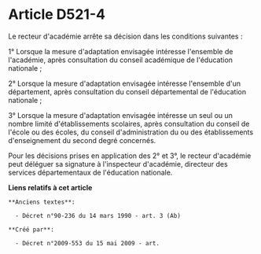 # Article D521-4

Le recteur d'académie arrête sa décision dans les conditions suivantes :

1° Lorsque la mesure d'adaptation envisagée intéresse l'ensemble de l'académie, après consultation du conseil académique de
l'éducation nationale ;

2° Lorsque la mesure d'adaptation envisagée intéresse l'ensemble d'un département, après consultation du conseil
départemental de l'éducation nationale ;

3° Lorsque la mesure d'adaptation envisagée intéresse un seul ou un nombre limité d'établissements scolaires, après
consultation du conseil de l'école ou des écoles, du conseil d'administration du ou des établissements d'enseignement du
second degré concernés.

Pour les décisions prises en application des 2° et 3°, le recteur d'académie peut déléguer sa signature à l'inspecteur
d'académie, directeur des services départementaux de l'éducation nationale.

**Liens relatifs à cet article**

	**Anciens textes**:

	  - Décret n°90-236 du 14 mars 1990 - art. 3 (Ab)

	**Créé par**:

	  - Décret n°2009-553 du 15 mai 2009 - art.

